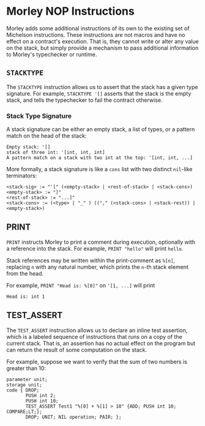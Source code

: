 <!--

© 2019 Tocqueville Group

SPDX-License-Identifier: AGPL-3.0-or-later

-->


# Morley NOP Instructions

Morley adds some additional instructions of its own to the existing set of
Michelson instructions. These instructions are not macros and have no effect on
a contract's execution. That is, they cannot write or alter any value on the
stack, but simply provide a mechanism to pass additional
information to Morley's typechecker or runtime.

## `STACKTYPE`

The `STACKTYPE` instruction allows us to assert that the stack has a given type
signature. For example, `STACKTYPE '[]` asserts that the stack is the empty
stack, and tells the typechecker to fail the contract otherwise.

### Stack Type Signature

A stack signature can be either an empty stack, a list of types, or a pattern
match on the head of the stack:

```
Empty stack: '[]
stack of three int: '[int, int, int]
A pattern match on a stack with two int at the top: '[int, int, ...]
```

More formally, a stack signature is like a `cons` list with two distinct
`nil`-like terminators:

```
<stack-sig> := "'[" (<empty-stack> | <rest-of-stack> | <stack-cons>)
<empty-stack> := "]"
<rest-of-stack> := "...]"
<stack-cons> := (<type> | "_" ) (("," (<stack-cons> | <stack-rest)) | <empty-stack>)
```

## PRINT

`PRINT` instructs Morley to print a comment during execution, optionally with
a reference into the stack. For example, `PRINT "hello"` will print `hello`.

Stack references may be written within the print-comment as `%[n]`, replacing
`n` with any natural number, which prints the `n`-th stack element from the
head.

For example, `PRINT "Head is: %[0]"` on `'[1, ...]` will print

```
Head is: int 1
```

## TEST_ASSERT

The `TEST_ASSERT` instruction allows us to declare an inline test assertion, which is
a labeled sequence of instructions that runs on a copy of the current stack.
That is, an assertion has no actual effect on the program but can return the
result of some computation on the stack.

For example, suppose we want to verify that the sum of two numbers is greater
than 10:

```
parameter unit;
storage unit;
code { DROP;
       PUSH int 2; 
       PUSH int 10;
       TEST_ASSERT Test1 "%[0] + %[1] > 10" {ADD; PUSH int 10; COMPARE;LT;};
       DROP; UNIT; NIL operation; PAIR; };

```

